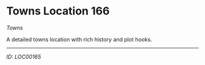 # Towns Location 166

*Towns*

A detailed towns location with rich history and plot hooks.

---
*ID: LOC00165*